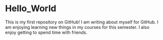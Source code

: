 # Hello_World
This is my first repository on GitHub!
I am writing about myself for GitHub. I am enjoying learning new things in my courses for this semester. I also enjoy getting to spend time with friends. 
